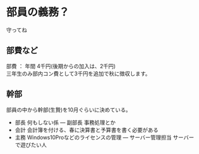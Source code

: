 # 部員の義務？
守ってね
## 部費など
部費 ： 年間 4千円(後期からの加入は、2千円)   
三年生のみ部内コン費として3千円を追加で秋に徴収します。  
  
## 幹部
部員の中から幹部(生贄)を10月ぐらいに決めている。  
- 部長
    何もしない係
― 副部長
    事務処理とか
- 会計
    会計簿を付ける、春に決算書と予算書を書く必要がある
- 主務
    Windows10Proなどのライセンスの管理
― サーバー管理担当
    サーバーで遊びたい人
